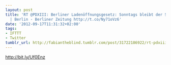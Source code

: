 ```yaml
---
layout: post
title: 'RT @PDXIII: Berliner Ladenöffnungsgesetz: Sonntags bleibt der Späti geschlossen
  | Berlin - Berliner Zeitung http://t.co/Ny71oVz6'
date: '2012-09-17T11:31:32+02:00'
tags:
- IFTTT
- Twitter
tumblr_url: http://fabiantheblind.tumblr.com/post/31722186922/rt-pdxiii-berliner-ladenoffnungsgesetz-sonntags
---
```

http://bit.ly/Uf0Enz
